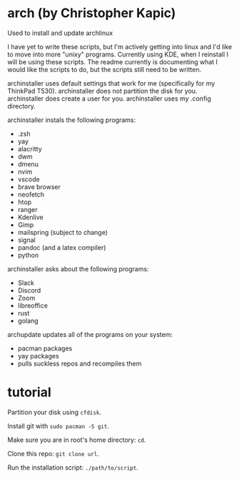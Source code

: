 # arch (by Christopher Kapic)
Used to install and update archlinux

I have yet to write these scripts, but I'm actively getting into linux and I'd like to move into more "unixy" programs. Currently using KDE, when I reinstall I will be using these scripts. The readme currently is documenting what I would like the scripts to do, but the scripts still need to be written.

archinstaller uses default settings that work for me (specifically for my ThinkPad T530).
archinstaller does not partition the disk for you.
archinstaller does create a user for you.
archinstaller uses my .config directory.

archinstaller instals the following programs:
 - .zsh
 - yay
 - alacritty
 - dwm
 - dmenu
 - nvim
 - vscode
 - brave browser
 - neofetch
 - htop
 - ranger
 - Kdenlive
 - Gimp
 - mailspring (subject to change)
 - signal
 - pandoc (and a latex compiler)
 - python

archinstaller asks about the following programs:
 - Slack
 - Discord
 - Zoom
 - libreoffice
 - rust
 - golang

archupdate updates all of the programs on your system:
 - pacman packages
 - yay packages
 - pulls suckless repos and recompiles them
 
 # tutorial
 Partition your disk using `cfdisk`.
 
 Install git with `sudo pacman -S git`.
 
 Make sure you are in root's home directory: `cd`.
 
 Clone this repo: `git clone url`.
 
 Run the installation script: `./path/to/script`.
